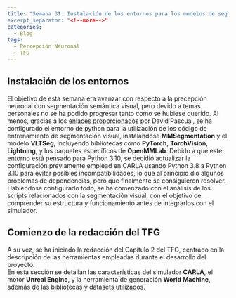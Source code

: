 ```yaml
---
title: "Semana 31: Instalación de los entornos para los modelos de segmentación e inicio de la redacción
excerpt_separator: "<!--more-->"
categories:
  - Blog
tags:
  - Percepción Neuronal
  - TFG
---
```


## Instalación de los entornos
El objetivo de esta semana era avanzar con respecto a la precepción neuronal con segmentación semántica visual, pero devido a temas personales no se ha podido progresar tanto como se hubiese querido.
Al menos, gracias a los [enlaces proporcionados](https://tangible-vinca-818.notion.site/Installation-Instructions-for-Segmentation-Envs-21201b317aa7800aa503f4f6bb0b1ab3) por David Pascual, se ha configurado el entorno de python para la utilización de los código de entrenamiento de segmentación visual, instalandose **MMSegmentation** y el modelo **VLTSeg**, incluyendo bibliotecas como **PyTorch**, **TorchVision**, **Lightning**, y los paquetes específicos de **OpenMMLab**. 
Debido a que este entorno está pensado para Python 3.10, se decidió actualizar la configuración previamente emplead en CARLA usando Python 3.8 a Python 3.10 para evitar posibles incompatibilidades, lo que al principio dio algunos problemas de dependencias, pero que finalmente se consiguieron resolver.
Habiendose configurado todo, se ha comenzado con el análisis de los scripts relacionados con la segmentación visual, con el objetivo de comprender su estructura y funcionamiento antes de integrarlos con el simulador.

## Comienzo de la redacción del TFG
A su vez, se ha iniciado la redacción del Capítulo 2 del TFG, centrado en la descripción de las herramientas empleadas durante el desarrollo del proyecto.  
En esta sección se detallan las características del simulador **CARLA**, el motor **Unreal Engine**, y la herramienta de generación **World Machine**, además de las bibliotecas y datasets utilizados. 
